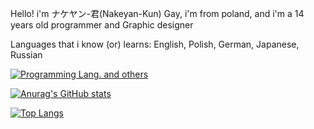 Hello! i'm ナケヤン-君(Nakeyan-Kun) Gay, i'm from poland, and i'm a 14 years old programmer and Graphic designer

Languages that i know  (or) learns: English, Polish, German, Japanese, Russian

[![Programming Lang. and others](https://skillicons.dev/icons?i=html,css,python,linux,fedora)](https://skillicons.dev)

[![Anurag's GitHub stats](https://github-readme-stats.vercel.app/api?username=Nakeyan)](https://github.com/anuraghazra/github-readme-stats)

[![Top Langs](https://github-readme-stats.vercel.app/api/top-langs/?username=Nakeyan&layout=compact)](https://github.com/anuraghazra/github-readme-stats)
